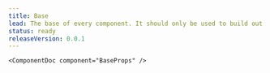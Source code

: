 ```yaml
---
title: Base
lead: The base of every component. It should only be used to build out GO1D components.
status: ready
releaseVersion: 0.0.1
---
```


```!jsx
<ComponentDoc component="BaseProps" />
```